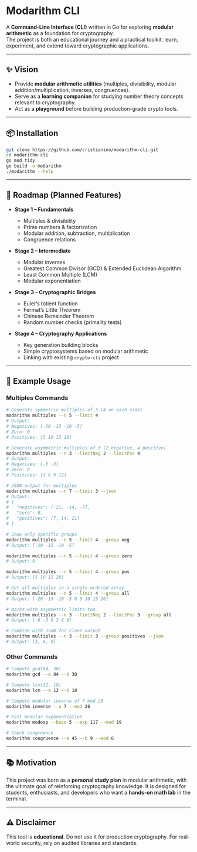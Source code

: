 # Modarithm CLI

A **Command-Line Interface (CLI)** written in Go for exploring **modular arithmetic** as a foundation for cryptography.  
The project is both an educational journey and a practical toolkit: learn, experiment, and extend toward cryptographic applications.

---

## ✨ Vision

- Provide **modular arithmetic utilities** (multiples, divisibility, modular addition/multiplication, inverses, congruences).
- Serve as a **learning companion** for studying number theory concepts relevant to cryptography.
- Act as a **playground** before building production-grade crypto tools.

---

## 📦 Installation

```bash
git clone https://github.com/cristianino/modarithm-cli.git
cd modarithm-cli
go mod tidy
go build -o modarithm
./modarithm --help
````

---

## 🚀 Roadmap (Planned Features)

* **Stage 1 – Fundamentals**

  * Multiples & divisibility
  * Prime numbers & factorization
  * Modular addition, subtraction, multiplication
  * Congruence relations

* **Stage 2 – Intermediate**

  * Modular inverses
  * Greatest Common Divisor (GCD) & Extended Euclidean Algorithm
  * Least Common Multiple (LCM)
  * Modular exponentiation

* **Stage 3 – Cryptographic Bridges**

  * Euler’s totient function
  * Fermat’s Little Theorem
  * Chinese Remainder Theorem
  * Random number checks (primality tests)

* **Stage 4 – Cryptography Applications**

  * Key generation building blocks
  * Simple cryptosystems based on modular arithmetic
  * Linking with existing `crypto-cli` project

---

## 🔧 Example Usage

### Multiples Commands

```bash
# Generate symmetric multiples of 5 (4 on each side)
modarithm multiples --n 5 --limit 4
# Output:
# Negatives: [-20 -15 -10 -5]
# Zero: 0
# Positives: [5 10 15 20]

# Generate asymmetric multiples of 3 (2 negative, 4 positive)
modarithm multiples --n 3 --limitNeg 2 --limitPos 4
# Output:
# Negatives: [-6 -3]
# Zero: 0
# Positives: [3 6 9 12]

# JSON output for multiples
modarithm multiples --n 7 --limit 3 --json
# Output:
# {
#   "negatives": [-21, -14, -7],
#   "zero": 0,
#   "positives": [7, 14, 21]
# }

# Show only specific groups
modarithm multiples --n 5 --limit 4 --group neg
# Output: [-20 -15 -10 -5]

modarithm multiples --n 5 --limit 4 --group zero
# Output: 0

modarithm multiples --n 5 --limit 4 --group pos
# Output: [5 10 15 20]

# Get all multiples in a single ordered array
modarithm multiples --n 5 --limit 4 --group all
# Output: [-20 -15 -10 -5 0 5 10 15 20]

# Works with asymmetric limits too
modarithm multiples --n 3 --limitNeg 2 --limitPos 3 --group all
# Output: [-6 -3 0 3 6 9]

# Combine with JSON for clean output
modarithm multiples --n 3 --limit 3 --group positives --json
# Output: [3, 6, 9]
```

### Other Commands

```bash
# Compute gcd(84, 30)
modarithm gcd --a 84 --b 30

# Compute lcm(12, 18)
modarithm lcm --a 12 --b 18

# Compute modular inverse of 7 mod 26
modarithm inverse --a 7 --mod 26

# Fast modular exponentiation
modarithm modexp --base 5 --exp 117 --mod 19

# Check congruence
modarithm congruence --a 45 --b 9 --mod 6
```

---

## 📚 Motivation

This project was born as a **personal study plan** in modular arithmetic, with the ultimate goal of reinforcing cryptography knowledge. It is designed for students, enthusiasts, and developers who want a **hands-on math lab** in the terminal.

---

## ⚠️ Disclaimer

This tool is **educational**. Do not use it for production cryptography. For real-world security, rely on audited libraries and standards.

